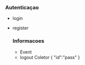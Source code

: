 ### Autenticaçao
* login
* register

    ### Informacoes
    * Event <string>
    * logout
Coletor
{
    "id":"pass"
}